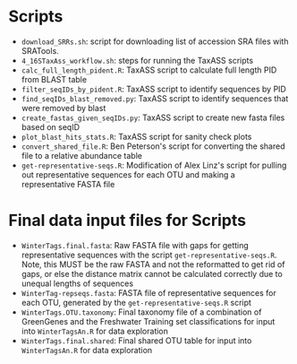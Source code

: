 # Scripts

- `download_SRRs.sh`: script for downloading list of accession SRA files with SRATools. 
- `4_16STaxAss_workflow.sh`: steps for running the TaxASS scripts
- `calc_full_length_pident.R`: TaxASS script to calculate full length PID from BLAST table
- `filter_seqIDs_by_pident.R`: TaxASS script to identify sequences by PID
- `find_seqIDs_blast_removed.py`: TaxASS script to identify sequences that were removed by blast
- `create_fastas_given_seqIDs.py`: TaxASS script to create new fasta files based on seqID
- `plot_blast_hits_stats.R`: TaxASS script for sanity check plots
- `convert_shared_file.R`: Ben Peterson's script for converting the shared file to a relative abundance table
- `get-representative-seqs.R`: Modification of Alex Linz's script for pulling out representative sequences for each OTU and making a representative FASTA file



# Final data input files for Scripts 

- `WinterTags.final.fasta`: Raw FASTA file with gaps for getting representative sequences with the script `get-representative-seqs.R`. Note, this MUST be the raw FASTA and not the reformatted to get rid of gaps, or else the distance matrix cannot be calculated correctly due to unequal lengths of sequences
- `WinterTag-repseqs.fasta`: FASTA file of representative sequences for each OTU, generated by the `get-representative-seqs.R` script
- `WinterTags.OTU.taxonomy`: Final taxonomy file of a combination of GreenGenes and the Freshwater Training set classifications for input into `WinterTagsAn.R` for data exploration
- `WinterTags.final.shared`: Final shared OTU table for input into `WinterTagsAn.R` for data exploration